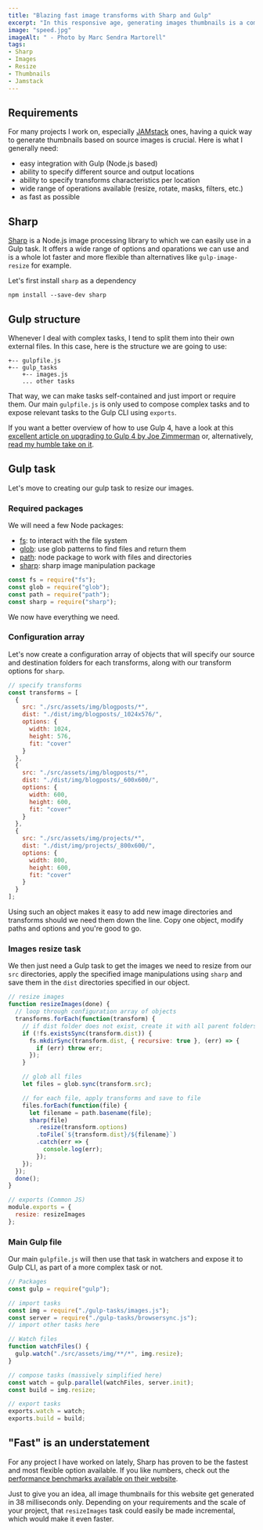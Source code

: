 ```yaml
---
title: "Blazing fast image transforms with Sharp and Gulp"
excerpt: "In this responsive age, generating images thumbnails is a common build step for many applications and websites. It is also quite a resources intensive and time consuming one. By combining Sharp with Gulp, we can easily build a very fast thumbnails-generation task."
image: "speed.jpg"
imageAlt: " - Photo by Marc Sendra Martorell"
tags:
- Sharp
- Images
- Resize
- Thumbnails
- Jamstack
---
```


## Requirements

For many projects I work on, especially [JAMstack](https://jamstack.org/) ones, having a quick way to generate thumbnails based on source images is crucial. Here is what I generally need:

- easy integration with Gulp (Node.js based)
- ability to specify different source and output locations
- ability to specify transforms characteristics per location
- wide range of operations available (resize, rotate, masks, filters, etc.)
- as fast as possible

## Sharp

[Sharp](https://github.com/lovell/sharp) is a Node.js image processing library to which we can easily use in a Gulp task. It offers a wide range of options and oparations we can use and is a whole lot faster and more flexible than alternatives like `gulp-image-resize` for example.

Let's first install `sharp` as a dependency

```
npm install --save-dev sharp
```

## Gulp structure

Whenever I deal with complex tasks, I tend to split them into their own external files. In this case, here is the structure we are going to use:

```
+-- gulpfile.js
+-- gulp_tasks
    +-- images.js
    ... other tasks
```

That way, we can make tasks self-contained and just import or require them. Our main `gulpfile.js` is only used to compose complex tasks and to expose relevant tasks to the Gulp CLI using `exports`.

If you want a better overview of how to use Gulp 4, have a look at this [excellent article on upgrading to Gulp 4 by Joe Zimmerman](https://www.joezimjs.com/javascript/complete-guide-upgrading-gulp-4/) or, alternatively, [read my humble take on it](https://www.webstoemp.com/blog/switching-to-gulp4/).

## Gulp task

Let's move to creating our gulp task to resize our images.

### Required packages

We will need a few Node packages:

- [fs](https://nodejs.org/api/fs.html): to interact with the file system
- [glob](https://www.npmjs.com/package/glob): use glob patterns to find files and return them
- [path](https://nodejs.org/api/path.html): node package to work with files and directories
- [sharp](https://github.com/lovell/sharp): sharp image manipulation package

```js
const fs = require("fs");
const glob = require("glob");
const path = require("path");
const sharp = require("sharp");
```

We now have everything we need.

### Configuration array

Let's now create a configuration array of objects that will specify our source and destination folders for each transforms, along with our transform options for `sharp`.

```js
// specify transforms
const transforms = [
  {
    src: "./src/assets/img/blogposts/*",
    dist: "./dist/img/blogposts/_1024x576/",
    options: {
      width: 1024,
      height: 576,
      fit: "cover"
    }
  },
  {
    src: "./src/assets/img/blogposts/*",
    dist: "./dist/img/blogposts/_600x600/",
    options: {
      width: 600,
      height: 600,
      fit: "cover"
    }
  },
  {
    src: "./src/assets/img/projects/*",
    dist: "./dist/img/projects/_800x600/",
    options: {
      width: 800,
      height: 600,
      fit: "cover"
    }
  }
];
```

Using such an object makes it easy to add new image directories and transforms should we need them down the line. Copy one object, modify paths and options and you're good to go.

### Images resize task

We then just need a Gulp task to get the images we need to resize from our `src` directories, apply the specified image manipulations using `sharp` and save them in the `dist` directories specified in our object.

```js
// resize images
function resizeImages(done) {
  // loop through configuration array of objects
  transforms.forEach(function(transform) {
    // if dist folder does not exist, create it with all parent folders
    if (!fs.existsSync(transform.dist)) {
      fs.mkdirSync(transform.dist, { recursive: true }, (err) => {
        if (err) throw err;
      });
    }

    // glob all files
    let files = glob.sync(transform.src);

    // for each file, apply transforms and save to file
    files.forEach(function(file) {
      let filename = path.basename(file);
      sharp(file)
        .resize(transform.options)
        .toFile(`${transform.dist}/${filename}`)
        .catch(err => {
          console.log(err);
        });
    });
  });
  done();
}

// exports (Common JS)
module.exports = {
  resize: resizeImages
};
```

### Main Gulp file

Our main `gulpfile.js` will then use that task in watchers and expose it to Gulp CLI, as part of a more complex task or not.

```js
// Packages
const gulp = require("gulp");

// import tasks
const img = require("./gulp-tasks/images.js");
const server = require("./gulp-tasks/browsersync.js");
// import other tasks here

// Watch files
function watchFiles() {
  gulp.watch("./src/assets/img/**/*", img.resize);
}

// compose tasks (massively simplified here)
const watch = gulp.parallel(watchFiles, server.init);
const build = img.resize;

// export tasks
exports.watch = watch;
exports.build = build;
```

## "Fast" is an understatement

For any project I have worked on lately, Sharp has proven to be the fastest and most flexible option available. If you like numbers, check out the [performance benchmarks available on their website](https://sharp.pixelplumbing.com/en/stable/performance/).

Just to give you an idea, all image thumbnails for this website get generated in 38 milliseconds only. Depending on your requirements and the scale of your project, that `resizeImages` task could easily be made incremental, which would make it even faster.
